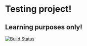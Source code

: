 # Testing project!

## Learning purposes only!

[![Build Status](https://travis-ci.org/sjortiz/trainning.svg?branch=master)](https://travis-ci.org/sjortiz/trainning)
